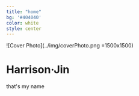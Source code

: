 ```yaml
---
title: "home"
bg: '#404040'
color: white
style: center
---
```

![Cover Photo](../img/coverPhoto.png =1500x1500)

# Harrison·Jin

that's my name

